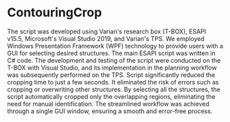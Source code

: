 # ContouringCrop
The script was developed using Varian's research box (T-BOX), ESAPI v15.5, Microsoft's Visual Studio 2019, and Varian's TPS. We employed Windows Presentation Framework (WPF) technology to provide users with a GUI for selecting desired structures. The main ESAPI script was written in C# code. The development and testing of the script were conducted on the T-BOX with Visual Studio, and its implementation in the planning workflow was subsequently performed on the TPS. Script significantly reduced the cropping time to just a few seconds. It eliminated the risk of errors such as cropping or overwriting other structures. By selecting all the structures, the script automatically cropped only the overlapping regions, eliminating the need for manual identification. The streamlined workflow was achieved through a single GUI window, ensuring a smooth and error-free process.
